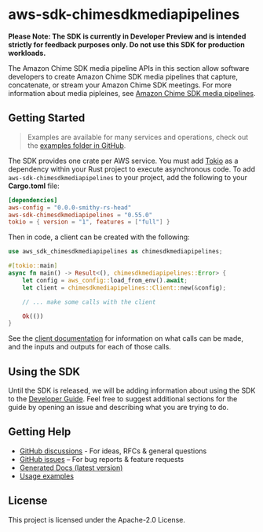 # aws-sdk-chimesdkmediapipelines

**Please Note: The SDK is currently in Developer Preview and is intended strictly for
feedback purposes only. Do not use this SDK for production workloads.**

The Amazon Chime SDK media pipeline APIs in this section allow software developers to create Amazon Chime SDK media pipelines that capture, concatenate, or stream your Amazon Chime SDK meetings. For more information about media pipleines, see [Amazon Chime SDK media pipelines](http://amazonaws.com/chime/latest/APIReference/API_Operations_Amazon_Chime_SDK_Media_Pipelines.html).

## Getting Started

> Examples are available for many services and operations, check out the
> [examples folder in GitHub](https://github.com/awslabs/aws-sdk-rust/tree/main/examples).

The SDK provides one crate per AWS service. You must add [Tokio](https://crates.io/crates/tokio)
as a dependency within your Rust project to execute asynchronous code. To add `aws-sdk-chimesdkmediapipelines` to
your project, add the following to your **Cargo.toml** file:

```toml
[dependencies]
aws-config = "0.0.0-smithy-rs-head"
aws-sdk-chimesdkmediapipelines = "0.55.0"
tokio = { version = "1", features = ["full"] }
```

Then in code, a client can be created with the following:

```rust
use aws_sdk_chimesdkmediapipelines as chimesdkmediapipelines;

#[tokio::main]
async fn main() -> Result<(), chimesdkmediapipelines::Error> {
    let config = aws_config::load_from_env().await;
    let client = chimesdkmediapipelines::Client::new(&config);

    // ... make some calls with the client

    Ok(())
}
```

See the [client documentation](https://docs.rs/aws-sdk-chimesdkmediapipelines/latest/aws_sdk_chimesdkmediapipelines/client/struct.Client.html)
for information on what calls can be made, and the inputs and outputs for each of those calls.

## Using the SDK

Until the SDK is released, we will be adding information about using the SDK to the
[Developer Guide](https://docs.aws.amazon.com/sdk-for-rust/latest/dg/welcome.html). Feel free to suggest
additional sections for the guide by opening an issue and describing what you are trying to do.

## Getting Help

* [GitHub discussions](https://github.com/awslabs/aws-sdk-rust/discussions) - For ideas, RFCs & general questions
* [GitHub issues](https://github.com/awslabs/aws-sdk-rust/issues/new/choose) – For bug reports & feature requests
* [Generated Docs (latest version)](https://awslabs.github.io/aws-sdk-rust/)
* [Usage examples](https://github.com/awslabs/aws-sdk-rust/tree/main/examples)

## License

This project is licensed under the Apache-2.0 License.

